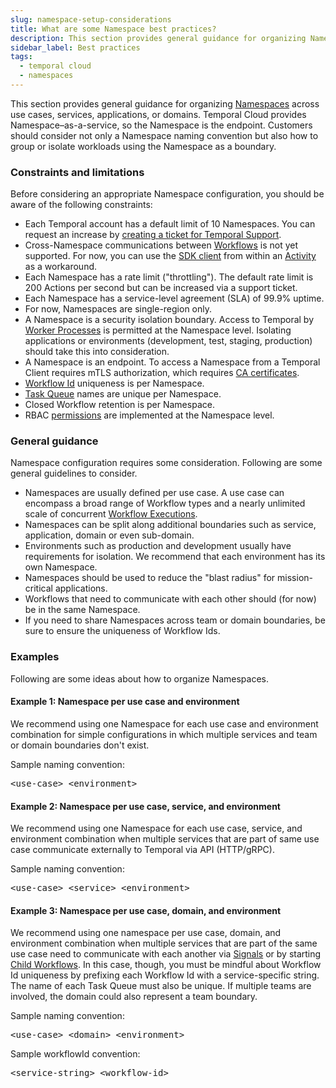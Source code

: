 ```yaml
---
slug: namespace-setup-considerations
title: What are some Namespace best practices?
description: This section provides general guidance for organizing Namespaces across use cases, services, applications, or domains.
sidebar_label: Best practices
tags:
  - temporal cloud
  - namespaces
---
```


This section provides general guidance for organizing [Namespaces](/namespaces) across use cases, services, applications, or domains.
Temporal Cloud provides Namespace–as-a-service, so the Namespace is the endpoint.
Customers should consider not only a Namespace naming convention but also how to group or isolate workloads using the Namespace as a boundary.

### Constraints and limitations

Before considering an appropriate Namespace configuration, you should be aware of the following constraints:

- Each Temporal account has a default limit of 10 Namespaces.
  You can request an increase by [creating a ticket for Temporal Support](/cloud/introduction/support#support-ticket).
- Cross-Namespace communications between [Workflows](/workflows) is not yet supported.
  For now, you can use the [SDK client](/temporal#temporal-client) from within an [Activity](/activities) as a workaround.
- Each Namespace has a rate limit ("throttling").
  The default rate limit is 200 Actions per second but can be increased via a support ticket.
- Each Namespace has a service-level agreement (SLA) of 99.9% uptime.
- For now, Namespaces are single-region only.
- A Namespace is a security isolation boundary.
  Access to Temporal by [Worker Processes](/workers#worker-process) is permitted at the Namespace level.
  Isolating applications or environments (development, test, staging, production) should take this into consideration.
- A Namespace is an endpoint.
  To access a Namespace from a Temporal Client requires mTLS authorization, which requires [CA certificates](/cloud/account-setup/certificates#ca-certificates).
- [Workflow Id](/workflows#workflow-id) uniqueness is per Namespace.
- [Task Queue](/workers#task-queue) names are unique per Namespace.
- Closed Workflow retention is per Namespace.
- RBAC [permissions](/cloud/#namespace-level-permissions) are implemented at the Namespace level.

### General guidance

Namespace configuration requires some consideration.
Following are some general guidelines to consider.

- Namespaces are usually defined per use case.
  A use case can encompass a broad range of Workflow types and a nearly unlimited scale of concurrent [Workflow Executions](/workflows#workflow-execution).
- Namespaces can be split along additional boundaries such as service, application, domain or even sub-domain.
- Environments such as production and development usually have requirements for isolation.
  We recommend that each environment has its own Namespace.
- Namespaces should be used to reduce the "blast radius" for mission-critical applications.
- Workflows that need to communicate with each other should (for now) be in the same Namespace.
- If you need to share Namespaces across team or domain boundaries, be sure to ensure the uniqueness of Workflow Ids.

### Examples

Following are some ideas about how to organize Namespaces.

#### Example 1: Namespace per use case and environment

We recommend using one Namespace for each use case and environment combination for simple configurations in which multiple services and team or domain boundaries don't exist.

Sample naming convention:

<pre>
&lt;use-case>_&lt;environment>
</pre>

#### Example 2: Namespace per use case, service, and environment

We recommend using one Namespace for each use case, service, and environment combination when multiple services that are part of same use case communicate externally to Temporal via API (HTTP/gRPC).

Sample naming convention:

<pre>
&lt;use-case>_&lt;service>_&lt;environment>
</pre>

#### Example 3: Namespace per use case, domain, and environment

We recommend using one namespace per use case, domain, and environment combination when multiple services that are part of the same use case need to communicate with each another via [Signals](/workflows#signal) or by starting [Child Workflows](/workflows#child-workflow).
In this case, though, you must be mindful about Workflow Id uniqueness by prefixing each Workflow Id with a service-specific string.
The name of each Task Queue must also be unique.
If multiple teams are involved, the domain could also represent a team boundary.

Sample naming convention:

<pre>
&lt;use-case>_&lt;domain>_&lt;environment>
</pre>

Sample workflowId convention:

<pre>
&lt;service-string>_&lt;workflow-id>
</pre>
